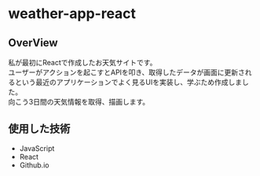 # weather-app-react

## OverView
私が最初にReactで作成したお天気サイトです。  
ユーザーがアクションを起こすとAPIを叩き、取得したデータが画面に更新されるという最近のアプリケーションでよく見るUIを実装し、学ぶため作成しました。  
向こう3日間の天気情報を取得、描画します。

## 使用した技術
- JavaScript
- React
- Github.io